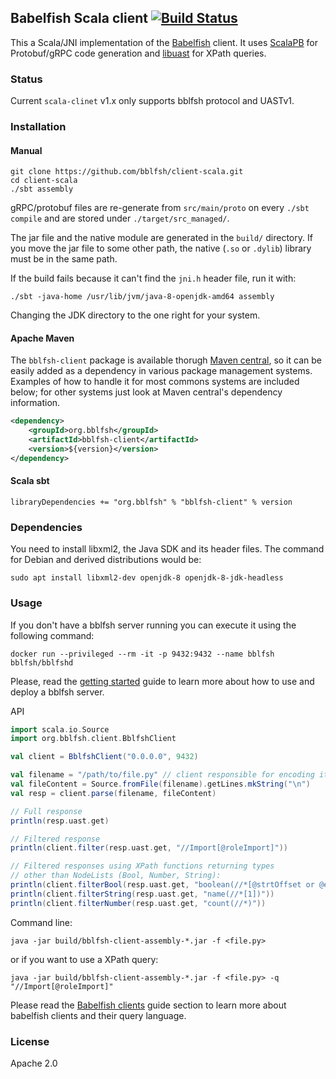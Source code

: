 ## Babelfish Scala client [![Build Status](https://travis-ci.org/bblfsh/client-scala.svg?branch=master)](https://travis-ci.org/bblfsh/client-scala)

This a Scala/JNI implementation of the [Babelfish](https://doc.bblf.sh/) client.
It uses [ScalaPB](https://scalapb.github.io/grpc.html) for Protobuf/gRPC code
generation and [libuast](https://github.com/bblfsh/libuast) for XPath queries.

### Status

Current `scala-clinet` v1.x only supports bblfsh protocol and UASTv1.

### Installation

#### Manual
```
git clone https://github.com/bblfsh/client-scala.git
cd client-scala
./sbt assembly
```

gRPC/protobuf files are re-generate from `src/main/proto` on every `./sbt compile`
and are stored under `./target/src_managed/`. 

The jar file and the native module are generated in the `build/` directory. If 
you move the jar file to some other path, the native (`.so` or `.dylib`) 
library must be in the same path.

If the build fails because it can't find the `jni.h` header file, run it with:

```
./sbt -java-home /usr/lib/jvm/java-8-openjdk-amd64 assembly
```

Changing the JDK directory to the one right for your system.

#### Apache Maven

The `bblfsh-client` package is available thorugh [Maven
central](http://search.maven.org/#search%7Cga%7C1%7Cbblfsh), so it can be easily
added as a dependency in various package management systems.  Examples of how to
handle it for most commons systems are included below; for other systems just look
at Maven central's dependency information.

```xml
<dependency>
    <groupId>org.bblfsh</groupId>
    <artifactId>bblfsh-client</artifactId>
    <version>${version}</version>
</dependency>
```

#### Scala sbt

```
libraryDependencies += "org.bblfsh" % "bblfsh-client" % version
```

### Dependencies

You need to install libxml2, the Java SDK and its header files. The command for 
Debian and derived distributions would be:

```
sudo apt install libxml2-dev openjdk-8 openjdk-8-jdk-headless
```

### Usage

If you don't have a bblfsh server running you can execute it using the following
command:

```
docker run --privileged --rm -it -p 9432:9432 --name bblfsh bblfsh/bblfshd
```   

Please, read the [getting started](https://doc.bblf.sh/using-babelfish/getting-started.html)
guide to learn more about how to use and deploy a bblfsh server.

API
```scala
import scala.io.Source
import org.bblfsh.client.BblfshClient

val client = BblfshClient("0.0.0.0", 9432)

val filename = "/path/to/file.py" // client responsible for encoding it to utf-8
val fileContent = Source.fromFile(filename).getLines.mkString("\n")
val resp = client.parse(filename, fileContent)

// Full response
println(resp.uast.get)

// Filtered response
println(client.filter(resp.uast.get, "//Import[@roleImport]"))

// Filtered responses using XPath functions returning types
// other than NodeLists (Bool, Number, String):
println(client.filterBool(resp.uast.get, "boolean(//*[@strtOffset or @endOffset])"))
println(client.filterString(resp.uast.get, "name(//*[1])"))
println(client.filterNumber(resp.uast.get, "count(//*)"))
```

Command line:

```
java -jar build/bblfsh-client-assembly-*.jar -f <file.py>
```

or if you want to use a XPath query:

```
java -jar build/bblfsh-client-assembly-*.jar -f <file.py> -q "//Import[@roleImport]"
```

Please read the [Babelfish clients](https://doc.bblf.sh/user/language-clients.html)
guide section to learn more about babelfish clients and their query language.

### License

Apache 2.0
